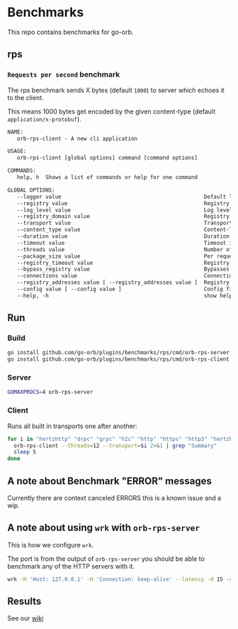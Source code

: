 # Benchmarks

This repo contains benchmarks for go-orb.

## rps

### `Requests per second` benchmark

The rps benchmark sends X bytes (default `1000`) to server which echoes it to the client.

This means 1000 bytes get encoded by the given content-type (default `application/x-protobuf`).

```txt
NAME:
   orb-rps-client - A new cli application

USAGE:
   orb-rps-client [global options] command [command options]

COMMANDS:
   help, h  Shows a list of commands or help for one command

GLOBAL OPTIONS:
   --logger value                                             Default logger to use (e.g. jsonstderr, jsonstdout, textstderr, textsdout). (default: "slog")
   --registry value                                           Registry for discovery. etcd, mdns (default: "mdns") [$REGISTRY]
   --log_level value                                          Log level (FATAL, ERROR, NOTICE, WARN, INFO, DEBUG, TRACE) (default: "INFO") [$LOG_LEVEL]
   --registry_domain value                                    Registry domain. (default: "micro")
   --transport value                                          Transport to use (grpc, hertzhttp, http, uvm.) (default: "grpc") [$TRANSPORT]
   --content_type value                                       Content-Type (application/x-protobuf, application/json) (default: "application/x-protobuf") [$CONTENT_TYPE]
   --duration value                                           Duration in seconds (default: 15) [$DURATION]
   --timeout value                                            Timeout in seconds (default: 8) [$TIMEOUT]
   --threads value                                            Number of threads to use = runtime.GOMAXPROCS() (default: 24) [$THREADS]
   --package_size value                                       Per request package size (default: 1000) [$PACKAGE_SIZE]
   --registry_timeout value                                   Registry timeout in milliseconds. (default: 100) [$REGISTRY_TIMEOUT]
   --bypass_registry value                                    Bypasses the registry by caching it, set to 0 to disable (default: 1) [$BYPASS_REGISTRY]
   --connections value                                        Connections to keep open (default: 256) [$CONNECTIONS]
   --registry_addresses value [ --registry_addresses value ]  Registry addresses. (default: "localhost:8500")
   --config value [ --config value ]                          Config file
   --help, -h                                                 show help
```

## Run

### Build

```bash
go install github.com/go-orb/plugins/benchmarks/rps/cmd/orb-rps-server
go install github.com/go-orb/plugins/benchmarks/rps/cmd/orb-rps-client
```

### Server

```bash
GOMAXPROCS=4 orb-rps-server
```

### Client

Runs all built in transports one after another:

```bash
for i in "hertzhttp" "drpc" "grpc" "h2c" "http" "https" "http3" "hertzh2c"; do
  orb-rps-client --threads=12 --transport=$i 2>&1 | grep "Summary"
  sleep 5
done
```

## A note about Benchmark "ERROR" messages

Currently there are context canceled ERRORS this is a known issue and a wip.

## A note about using `wrk` with `orb-rps-server`

This is how we configure `wrk`.

The port is from the output of `orb-rps-server` you should be able to benchmark any of the HTTP servers with it.

```bash
wrk -H 'Host: 127.0.0.1' -H 'Connection: keep-alive' --latency -d 15 -c 256 --timeout 8 -t 4 http://127.0.0.1:31002/echo.Echo/Echo -s wrk_1000bytes_post.lua -- 16
```

## Results

See our [wiki](https://github.com/go-orb/plugins/wiki/RPC-Benchmarks)
